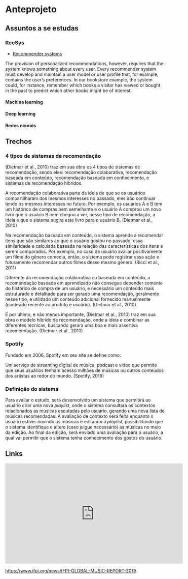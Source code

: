 # Anteprojeto

## Assuntos a se estudas

### RecSys

- [Recommender systems](https://dl.acm.org/doi/10.1145/245108.245121)

The provision of personalized recommendations, however, requires that the system knows something about every user. Every recommender system must develop and maintain a user model or user profile that, for example, contains the user’s preferences. In our bookstore example, the system could, for instance, remember which books a visitor has viewed or bought in the past to predict which other books might be of interest.

#### Machine learning

#### Deep learning

#### Redes neurais

## Trechos

### 4 tipos de sistemas de recomendação

(Dietmar et al., 2010) traz em sua obra os 4 tipos de sistemas de recomendação, sendo eles: recomendação colaborativa, recomendação baseada em conteúdo, recomendação baseada em conhecimento, e sistemas de recomendação híbridos.

A recomendação colaborativa parte da ideia de que se os usuários compartilharam dos mesmos interesses no passado, eles irão continuar tendo os mesmos interesses no futuro. Por exemplo, os usuários A e B tem um histórico de compras bem semelhante e o usuário A comprou um novo livro que o usuário B nem chegou a ver, nesse tipo de recomendação, a ideia e que o sistema sugira este livro para o usuário B. (Dietmar et al., 2010)

Na recomendação baseada em conteúdo, o sistema aprende a recomendar itens que são similares ao que o usuário gostou no passado, essa similaridade e calculada baseada na relação das características dos itens a serem comparados. Por exemplo, no caso de usuário avaliar positivamente um filme do gênero comedia, então, o sistema pode registrar essa ação e futuramente recomendar outros filmes desse mesmo gênero. (Ricci et al., 2011)

Diferente da recomendação colaborativa ou baseada em conteúdo, a recomendação baseada em aprendizado não consegue depender somente do histórico de compra de um usuário, e necessário um conteúdo mais estruturado e detalhado para ser gerado uma recomendação, geralmente nesse tipo, e utilizado um conteúdo adicional fornecido manualmente (conteúdo recente ao produto e usuário). (Dietmar et al., 2010)

E por último, e não menos importante, (Dietmar et al., 2010) traz em sua obra o modelo híbrido de recomendação, onde a ideia e combinar as diferentes técnicas, buscando gerara uma boa e mais assertiva recomendação. (Dietmar et al., 2010)

### Spotify

Fundado em 2006, Spotify em seu site se define como:

Um serviço de streaming digital de música, podcast e video que permite que seus usuários tenham acesso milhões de músicas ou outros conteúdos dos artistas ao redor do mundo. (Spotify, 2019)

### Definição do sistema

Para avaliar o estudo, será desenvolvido um sistema que permitirá ao usuário criar uma nova *playlist*, onde o sistema consultará os contextos relacionados as músicas escutadas pelo usuário, gerando uma nova lista de músicas recomendadas. A avaliação de contexto será feita enquanto o usuário estiver ouvindo as músicas e editando a *playlist*, possibilitando que o sistema identifique e altere (caso julgue necessário) as músicas no meio da edição. Ao final da edição, será enviado uma avaliação para o usuário, a qual vai permitir que o sistema tenha conhecimento dos gostos do usuário. 

## Links

<iframe width="560" height="315" src="https://www.youtube.com/embed/rYinLmOWRtM" frameborder="0" allow="accelerometer; autoplay; encrypted-media; gyroscope; picture-in-picture" allowfullscreen></iframe>

https://www.ifpi.org/news/IFPI-GLOBAL-MUSIC-REPORT-2019